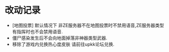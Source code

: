 # 改动记录
+ [地图投票] 默认情况下 非ZE服务器不在地图投票时不禁用语音,ZE服务器类型有指挥时也不会禁用语音.
+ 僵尸感染发生后不会向地面掉落非神器类型武器.
+ 移除了游戏内兑换热心度皮肤 请前往upkk论坛兑换.

